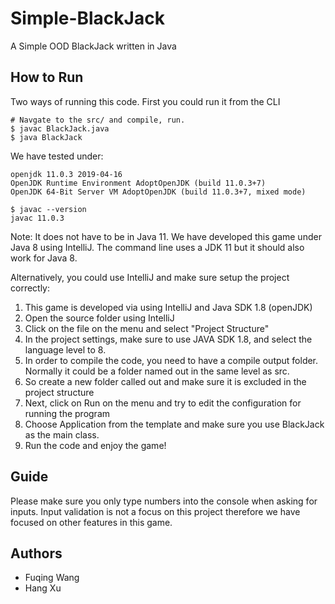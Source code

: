 # Simple-BlackJack
A Simple OOD BlackJack written in Java

## How to Run

Two ways of running this code. First you could run it from the CLI

```shell
# Navgate to the src/ and compile, run.
$ javac BlackJack.java
$ java BlackJack
```

We have tested under:

```shell
openjdk 11.0.3 2019-04-16
OpenJDK Runtime Environment AdoptOpenJDK (build 11.0.3+7)
OpenJDK 64-Bit Server VM AdoptOpenJDK (build 11.0.3+7, mixed mode)

$ javac --version
javac 11.0.3
```

Note: It does not have to be in Java 11. We have developed this game under Java 8 using IntelliJ. The command line
uses a JDK 11 but it should also work for Java 8.

Alternatively, you could use IntelliJ and make sure setup the project correctly:

1. This game is developed via using IntelliJ and Java SDK 1.8 (openJDK)
2. Open the source folder using IntelliJ
3. Click on the file on the menu and select "Project Structure"
4. In the project settings, make sure to use JAVA SDK 1.8, and select the language level to 8.
5. In order to compile the code, you need to have a compile output folder. Normally it could be a folder named out in the same level as src.
6. So create a new folder called out and make sure it is excluded in the project structure
7. Next, click on Run on the menu and try to edit the configuration for running the program
8. Choose Application from the template and make sure you use BlackJack as the main class.
9. Run the code and enjoy the game!

## Guide

Please make sure you only type numbers into the console when asking for inputs.
Input validation is not a focus on this project therefore we have focused on other features in this game.

## Authors

* Fuqing Wang
* Hang Xu

